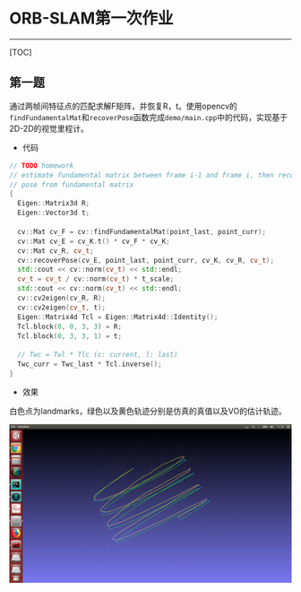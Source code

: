 # ORB-SLAM第一次作业
--------------
[TOC]

## 第一题
通过两帧间特征点的匹配求解F矩阵，并恢复R，t。使用opencv的`findFundamentalMat`和`recoverPose`函数完成`demo/main.cpp`中的代码，实现基于2D-2D的视觉里程计。

* 代码
``` cpp 
// TODO homework
// estimate fundamental matrix between frame i-1 and frame i, then recover
// pose from fundamental matrix
{
  Eigen::Matrix3d R;
  Eigen::Vector3d t;

  cv::Mat cv_F = cv::findFundamentalMat(point_last, point_curr);
  cv::Mat cv_E = cv_K.t() * cv_F * cv_K;
  cv::Mat cv_R, cv_t;
  cv::recoverPose(cv_E, point_last, point_curr, cv_K, cv_R, cv_t);
  std::cout << cv::norm(cv_t) << std::endl;
  cv_t = cv_t / cv::norm(cv_t) * t_scale;
  std::cout << cv::norm(cv_t) << std::endl;
  cv::cv2eigen(cv_R, R);
  cv::cv2eigen(cv_t, t);
  Eigen::Matrix4d Tcl = Eigen::Matrix4d::Identity();
  Tcl.block(0, 0, 3, 3) = R;
  Tcl.block(0, 3, 3, 1) = t;

  // Twc = Twl * Tlc (c: current, l: last)
  Twc_curr = Twc_last * Tcl.inverse();
}
```

* 效果

白色点为landmarks，绿色以及黄色轨迹分别是仿真的真值以及VO的估计轨迹。

![q1_perf](q1_perf.png)
